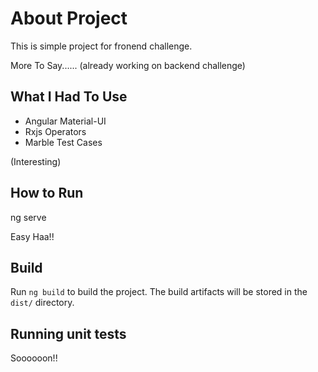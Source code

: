 

# About Project

This is simple project for fronend challenge.

More To Say...... (already working on backend challenge)

## What I Had To Use

- Angular Material-UI
- Rxjs Operators
- Marble Test Cases

(Interesting)

## How to Run

ng serve

Easy Haa!!

## Build

Run `ng build` to build the project. The build artifacts will be stored in the `dist/` directory.

## Running unit tests

Soooooon!! 
